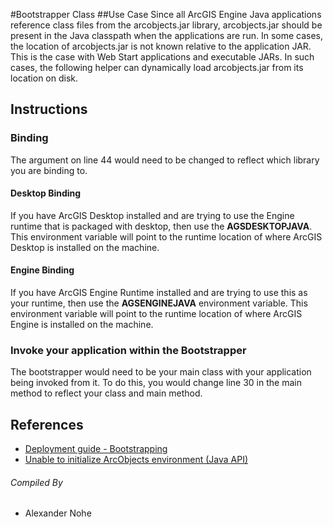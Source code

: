 #Bootstrapper Class
##Use Case
Since all ArcGIS Engine Java applications reference class files from the arcobjects.jar library, arcobjects.jar should be present in the Java classpath when the applications are run. In some cases, the location of arcobjects.jar is not known relative to the application JAR. This is the case with Web Start applications and executable JARs. In such cases, the following helper can dynamically load arcobjects.jar from its location on disk.

## Instructions
### Binding
The argument on line 44 would need to be changed to reflect which library you are binding to.
#### Desktop Binding
If you have ArcGIS Desktop installed and are trying to use the Engine runtime that is packaged with desktop, then use the **AGSDESKTOPJAVA**. This environment variable will point to the runtime location of where ArcGIS Desktop is installed on the machine.
#### Engine Binding
If you have ArcGIS Engine Runtime installed and are trying to use this as your runtime, then use the **AGSENGINEJAVA** environment variable. This environment variable will point to the runtime location of where ArcGIS Engine is installed on the machine.

### Invoke your application within the Bootstrapper
The bootstrapper would need to be your main class with your application being invoked from it.  To do this, you would change line 30 in the main method to reflect your class and main method.

## References
* [Deployment guide - Bootstrapping](http://resources.esri.com/help/9.3/ArcGISengine/java/doc/08bcd66b-0018-43e1-b509-7061f9dd516e.htm#Bootstrap)
* [Unable to initialize ArcObjects environment (Java API)](https://geonet.esri.com/thread/16649)

###### Compiled By
* Alexander Nohe
